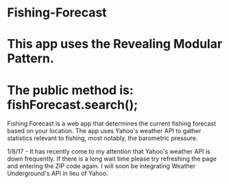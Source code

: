 # Fishing-Forecast

# This app uses the Revealing Modular Pattern.
# The public method is: fishForecast.search();

Fishing Forecast is a web app that determines the current fishing forecast based on your location. The app uses Yahoo's weather API to gather statistics relevant to fishing, most notably, the barometric pressure.

1/8/17 - It has recently come to my attention that Yahoo's weather API is down frequently. If there is a long wait time please try refreshing the page and entering the ZIP code again. I will soon be integrating Weather Underground's API in lieu of Yahoo.
